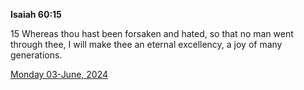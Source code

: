 **Isaiah 60:15**

15 Whereas thou hast been forsaken and hated, so that no man went through thee, I will make thee an eternal excellency, a joy of many generations.

[Monday 03-June, 2024](https://getbible.life/kjv/Isaiah/60/15)
